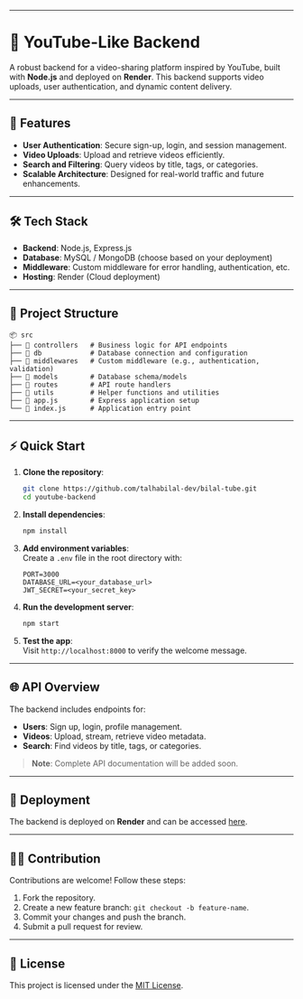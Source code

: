 
---

# 🎥 YouTube-Like Backend  

A robust backend for a video-sharing platform inspired by YouTube, built with **Node.js** and deployed on **Render**. This backend supports video uploads, user authentication, and dynamic content delivery.

---

## 🚀 Features  

- **User Authentication**: Secure sign-up, login, and session management.  
- **Video Uploads**: Upload and retrieve videos efficiently.  
- **Search and Filtering**: Query videos by title, tags, or categories.  
- **Scalable Architecture**: Designed for real-world traffic and future enhancements.  

---

## 🛠️ Tech Stack  

- **Backend**: Node.js, Express.js  
- **Database**: MySQL / MongoDB (choose based on your deployment)  
- **Middleware**: Custom middleware for error handling, authentication, etc.  
- **Hosting**: Render (Cloud deployment)  

---

## 📂 Project Structure  

```
📦 src
├── 📁 controllers   # Business logic for API endpoints
├── 📁 db            # Database connection and configuration
├── 📁 middlewares   # Custom middleware (e.g., authentication, validation)
├── 📁 models        # Database schema/models
├── 📁 routes        # API route handlers
├── 📁 utils         # Helper functions and utilities
├── 📄 app.js        # Express application setup
└── 📄 index.js      # Application entry point
```

---

## ⚡ Quick Start  

1. **Clone the repository**:  

   ```bash
   git clone https://github.com/talhabilal-dev/bilal-tube.git
   cd youtube-backend
   ```

2. **Install dependencies**:  

   ```bash
   npm install
   ```

3. **Add environment variables**:  
   Create a `.env` file in the root directory with:  

   ```
   PORT=3000
   DATABASE_URL=<your_database_url>
   JWT_SECRET=<your_secret_key>
   ```

4. **Run the development server**:  

   ```bash
   npm start
   ```

5. **Test the app**:  
   Visit `http://localhost:8000` to verify the welcome message.  

---

## 🌐 API Overview  

The backend includes endpoints for:  

- **Users**: Sign up, login, profile management.  
- **Videos**: Upload, stream, retrieve video metadata.  
- **Search**: Find videos by title, tags, or categories.  

> **Note**: Complete API documentation will be added soon.  

---

## 🚀 Deployment  

The backend is deployed on **Render** and can be accessed [here](https://bilal-tube.onrender.com).  

---

## 🧑‍💻 Contribution  

Contributions are welcome! Follow these steps:  

1. Fork the repository.  
2. Create a new feature branch: `git checkout -b feature-name`.  
3. Commit your changes and push the branch.  
4. Submit a pull request for review.  

---

## 📄 License  

This project is licensed under the [MIT License](LICENSE).  
